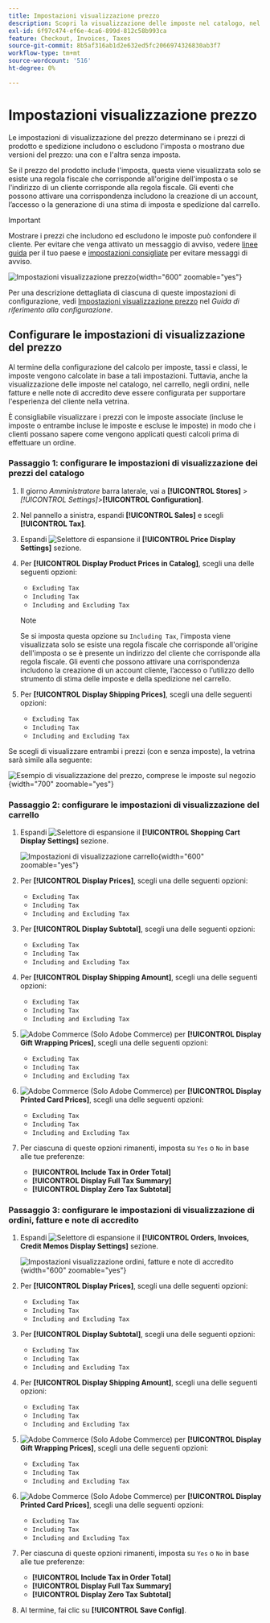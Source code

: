 ```yaml
---
title: Impostazioni visualizzazione prezzo
description: Scopri la visualizzazione delle imposte nel catalogo, nel carrello, negli ordini, nelle fatture e nelle note di credito che supportano l’esperienza di acquisto del cliente.
exl-id: 6f97c474-ef6e-4ca6-899d-812c58b993ca
feature: Checkout, Invoices, Taxes
source-git-commit: 8b5af316ab1d2e632ed5fc2066974326830ab3f7
workflow-type: tm+mt
source-wordcount: '516'
ht-degree: 0%

---
```


# Impostazioni visualizzazione prezzo

Le impostazioni di visualizzazione del prezzo determinano se i prezzi di prodotto e spedizione includono o escludono l&#39;imposta o mostrano due versioni del prezzo: una con e l&#39;altra senza imposta.

Se il prezzo del prodotto include l&#39;imposta, questa viene visualizzata solo se esiste una regola fiscale che corrisponde all&#39;origine dell&#39;imposta o se l&#39;indirizzo di un cliente corrisponde alla regola fiscale. Gli eventi che possono attivare una corrispondenza includono la creazione di un account, l’accesso o la generazione di una stima di imposta e spedizione dal carrello.

>[!IMPORTANT]
>
>Mostrare i prezzi che includono ed escludono le imposte può confondere il cliente. Per evitare che venga attivato un messaggio di avviso, vedere [linee guida](international-tax-guidelines.md) per il tuo paese e [impostazioni consigliate](taxes.md#warning-messages) per evitare messaggi di avviso.

![Impostazioni visualizzazione prezzo](../configuration-reference/sales/assets/tax-price-display-settings.png){width="600" zoomable="yes"}

Per una descrizione dettagliata di ciascuna di queste impostazioni di configurazione, vedi [Impostazioni visualizzazione prezzo](../configuration-reference/sales/tax.md#price-display-settings) nel _Guida di riferimento alla configurazione_.

## Configurare le impostazioni di visualizzazione del prezzo

Al termine della configurazione del calcolo per imposte, tassi e classi, le imposte vengono calcolate in base a tali impostazioni. Tuttavia, anche la visualizzazione delle imposte nel catalogo, nel carrello, negli ordini, nelle fatture e nelle note di accredito deve essere configurata per supportare l&#39;esperienza del cliente nella vetrina.

È consigliabile visualizzare i prezzi con le imposte associate (incluse le imposte o entrambe incluse le imposte e escluse le imposte) in modo che i clienti possano sapere come vengono applicati questi calcoli prima di effettuare un ordine.

### Passaggio 1: configurare le impostazioni di visualizzazione dei prezzi del catalogo

1. Il giorno _Amministratore_ barra laterale, vai a **[!UICONTROL Stores]** > _[!UICONTROL Settings]_>**[!UICONTROL Configuration]**.

1. Nel pannello a sinistra, espandi **[!UICONTROL Sales]** e scegli **[!UICONTROL Tax]**.

1. Espandi ![Selettore di espansione](../assets/icon-display-expand.png) il **[!UICONTROL Price Display Settings]** sezione.

1. Per **[!UICONTROL Display Product Prices in Catalog]**, scegli una delle seguenti opzioni:

   - `Excluding Tax`
   - `Including Tax`
   - `Including and Excluding Tax`

   >[!NOTE]
   >
   >Se si imposta questa opzione su `Including Tax`, l&#39;imposta viene visualizzata solo se esiste una regola fiscale che corrisponde all&#39;origine dell&#39;imposta o se è presente un indirizzo del cliente che corrisponde alla regola fiscale. Gli eventi che possono attivare una corrispondenza includono la creazione di un account cliente, l’accesso o l’utilizzo dello strumento di stima delle imposte e della spedizione nel carrello.

1. Per **[!UICONTROL Display Shipping Prices]**, scegli una delle seguenti opzioni:

   - `Excluding Tax`
   - `Including Tax`
   - `Including and Excluding Tax`

Se scegli di visualizzare entrambi i prezzi (con e senza imposte), la vetrina sarà simile alla seguente:

![Esempio di visualizzazione del prezzo, comprese le imposte sul negozio](./assets/catalog-prices-tax.png){width="700" zoomable="yes"}

### Passaggio 2: configurare le impostazioni di visualizzazione del carrello

1. Espandi ![Selettore di espansione](../assets/icon-display-expand.png) il **[!UICONTROL Shopping Cart Display Settings]** sezione.

   ![Impostazioni di visualizzazione carrello](../configuration-reference/sales/assets/tax-shopping-cart-display-settings.png){width="600" zoomable="yes"}

1. Per **[!UICONTROL Display Prices]**, scegli una delle seguenti opzioni:

   - `Excluding Tax`
   - `Including Tax`
   - `Including and Excluding Tax`

1. Per **[!UICONTROL Display Subtotal]**, scegli una delle seguenti opzioni:

   - `Excluding Tax`
   - `Including Tax`
   - `Including and Excluding Tax`

1. Per **[!UICONTROL Display Shipping Amount]**, scegli una delle seguenti opzioni:

   - `Excluding Tax`
   - `Including Tax`
   - `Including and Excluding Tax`

1. ![Adobe Commerce](../assets/adobe-logo.svg) (Solo Adobe Commerce) per **[!UICONTROL Display Gift Wrapping Prices]**, scegli una delle seguenti opzioni:

   - `Excluding Tax`
   - `Including Tax`
   - `Including and Excluding Tax`

1. ![Adobe Commerce](../assets/adobe-logo.svg) (Solo Adobe Commerce) per **[!UICONTROL Display Printed Card Prices]**, scegli una delle seguenti opzioni:

   - `Excluding Tax`
   - `Including Tax`
   - `Including and Excluding Tax`

1. Per ciascuna di queste opzioni rimanenti, imposta su `Yes` o `No` in base alle tue preferenze:

   - **[!UICONTROL Include Tax in Order Total]**
   - **[!UICONTROL Display Full Tax Summary]**
   - **[!UICONTROL Display Zero Tax Subtotal]**

### Passaggio 3: configurare le impostazioni di visualizzazione di ordini, fatture e note di accredito

1. Espandi ![Selettore di espansione](../assets/icon-display-expand.png) il **[!UICONTROL Orders, Invoices, Credit Memos Display Settings]** sezione.

   ![Impostazioni visualizzazione ordini, fatture e note di accredito](../configuration-reference/sales/assets/tax-orders-invoices-credit-memos-display-settings.png){width="600" zoomable="yes"}

1. Per **[!UICONTROL Display Prices]**, scegli una delle seguenti opzioni:

   - `Excluding Tax`
   - `Including Tax`
   - `Including and Excluding Tax`

1. Per **[!UICONTROL Display Subtotal]**, scegli una delle seguenti opzioni:

   - `Excluding Tax`
   - `Including Tax`
   - `Including and Excluding Tax`

1. Per **[!UICONTROL Display Shipping Amount]**, scegli una delle seguenti opzioni:

   - `Excluding Tax`
   - `Including Tax`
   - `Including and Excluding Tax`

1. ![Adobe Commerce](../assets/adobe-logo.svg) (Solo Adobe Commerce) per **[!UICONTROL Display Gift Wrapping Prices]**, scegli una delle seguenti opzioni:

   - `Excluding Tax`
   - `Including Tax`
   - `Including and Excluding Tax`

1. ![Adobe Commerce](../assets/adobe-logo.svg) (Solo Adobe Commerce) per **[!UICONTROL Display Printed Card Prices]**, scegli una delle seguenti opzioni:

   - `Excluding Tax`
   - `Including Tax`
   - `Including and Excluding Tax`

1. Per ciascuna di queste opzioni rimanenti, imposta su `Yes` o `No` in base alle tue preferenze:

   - **[!UICONTROL Include Tax in Order Total]**
   - **[!UICONTROL Display Full Tax Summary]**
   - **[!UICONTROL Display Zero Tax Subtotal]**

1. Al termine, fai clic su **[!UICONTROL Save Config]**.
